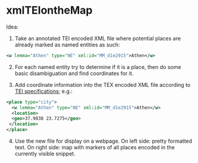 # xmlTEIontheMap
Idea:
1. Take an annotated TEI encoded XML file where potential places are already marked as named entities as such:
```xml
<w lemma="Athen" type="NE" xml:id="MM_d1e2915">Athen</w>
```

2. For each named entity try to determine if it is a place, then do some basic disambiguation and find coordinates for it.

3. Add coordinate information into the TEX encoded XML file according to [TEI specifications](https://www.tei-c.org/release/doc/tei-p5-doc/en/html/ND.html#NDGEOG); e.g.:
```xml
<place type="city">
  <w lemma="Athen" type="NE" xml:id="MM_d1e2915">Athen</w>
  <location>
  <geo>37.9838 23.7275</geo>
 </location>
</place>
```
4. Use the new file for display on a webpage. On left side: pretty formatted text. On right side: map with markers of all places encoded in the currently visible snippet.
